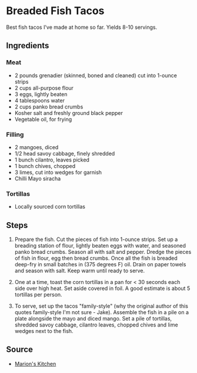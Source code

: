 # Breaded Fish Tacos

Best fish tacos I've made at home so far. Yields 8-10 servings.

## Ingredients

### Meat
- 2 pounds grenadier (skinned, boned and cleaned) cut into 1-ounce strips
- 2 cups all-purpose flour
- 3 eggs, lightly beaten
- 4 tablespoons water
- 2 cups panko bread crumbs
- Kosher salt and freshly ground black pepper
- Vegetable oil, for frying

### Filling
- 2 mangoes, diced
- 1/2 head savoy cabbage, finely shredded
- 1 bunch cilantro, leaves picked
- 1 bunch chives, chopped
- 3 limes, cut into wedges for garnish
- Chilli Mayo siracha

### Tortillas
- Locally sourced corn tortillas

## Steps

1. Prepare the fish. Cut the pieces of fish into 1-ounce strips. Set up a breading station of flour, lightly beaten eggs with water, and seasoned panko bread crumbs. Season all with salt and pepper. Dredge the pieces of fish in flour, egg then bread crumbs. Once all the fish is breaded deep-fry in small batches in (375 degrees F) oil. Drain on paper towels and season with salt. Keep warm until ready to serve.

2. One at a time, toast the corn tortillas in a pan for < 30 seconds each side over high heat. Set aside covered in foil. A good estimate is about 5 tortillas per person.

4. To serve, set up the tacos "family-style" (why the original author of this quotes family-style I'm not sure - Jake). Assemble the fish in a pile on a plate alongside the mayo and diced mango. Set a pile of tortillas, shredded savoy cabbage, cilantro leaves, chopped chives and lime wedges next to the fish.

## Source

- [Marion's Kitchen](https://www.marionskitchen.com/how-to-make-bao-buns/)
